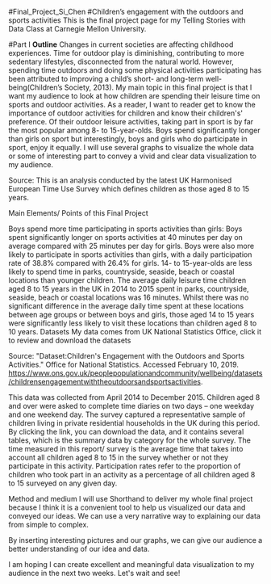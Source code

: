 #Final_Project_Si_Chen
#Children’s engagement with the outdoors and sports activities
This is the final project page for my Telling Stories with Data Class at Carnegie Mellon University.

#Part I
**Outline**
Changes in current societies are affecting childhood experiences. Time for outdoor play is diminishing, contributing to more sedentary lifestyles, disconnected from the natural world. However, spending time outdoors and doing some physical activities participating has been attributed to improving a child’s short- and long-term well-being(Children’s Society, 2013). My main topic in this final project is that I want my audience to look at how children are spending their leisure time on sports and outdoor activities. As a reader, I want to reader get to know the importance of outdoor activities for children and know their children's' preference. Of their outdoor leisure activities, taking part in sport is by far the most popular among 8- to 15-year-olds. Boys spend significantly longer than girls on sport but interestingly, boys and girls who do participate in sport, enjoy it equally. I will use several graphs to visualize the whole data or some of interesting part to convey a vivid and clear data visualization to my audience.

Source: This is an analysis conducted by the latest UK Harmonised European Time Use Survey which defines children as those aged 8 to 15 years.

Main Elements/ Points of this Final Project

Boys spend more time participating in sports activities than girls: Boys spent significantly longer on sports activities at 40 minutes per day on average compared with 25 minutes per day for girls. Boys were also more likely to participate in sports activities than girls, with a daily participation rate of 38.8% compared with 26.4% for girls.
14- to 15-year-olds are less likely to spend time in parks, countryside, seaside, beach or coastal locations than younger children. The average daily leisure time children aged 8 to 15 years in the UK in 2014 to 2015 spent in parks, countryside, seaside, beach or coastal locations was 16 minutes. Whilst there was no significant difference in the average daily time spent at these locations between age groups or between boys and girls, those aged 14 to 15 years were significantly less likely to visit these locations than children aged 8 to 10 years.
Datasets
My data comes from UK National Statistics Office, click it to review and download the datasets

Source: "Dataset:Children's Engagement with the Outdoors and Sports Activities." Office for National Statistics. Accessed February 10, 2019. https://www.ons.gov.uk/peoplepopulationandcommunity/wellbeing/datasets/childrensengagementwiththeoutdoorsandsportsactivities.

This data was collected from April 2014 to December 2015. Children aged 8 and over were asked to complete time diaries on two days – one weekday and one weekend day. The survey captured a representative sample of children living in private residential households in the UK during this period. By clicking the link, you can download the data, and it contains several tables, which is the summary data by category for the whole survey.
The time measured in this report/ survey is the average time that takes into account all children aged 8 to 15 in the survey whether or not they participate in this activity. Participation rates refer to the proportion of children who took part in an activity as a percentage of all children aged 8 to 15 surveyed on any given day.

Method and medium
I will use Shorthand to deliver my whole final project because I think it is a convenient tool to help us visualized our data and conveyed our ideas. We can use a very narrative way to explaining our data from simple to complex.

By inserting interesting pictures and our graphs, we can give our audience a better understanding of our idea and data.

I am hoping I can create excellent and meaningful data visualization to my audience in the next two weeks. Let's wait and see!
